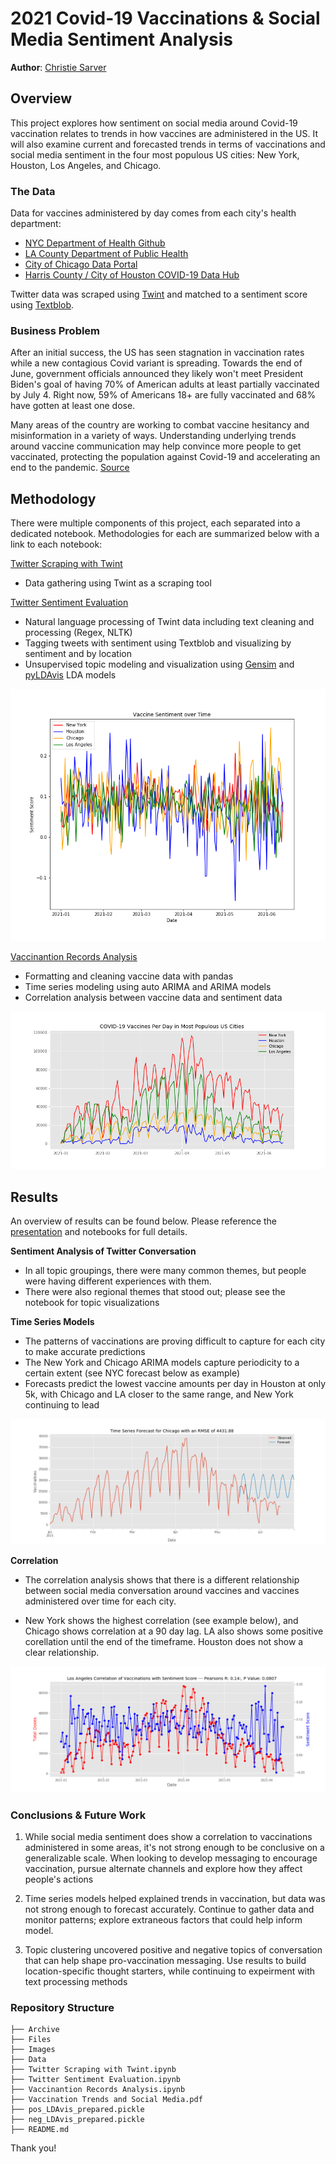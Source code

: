 # 2021 Covid-19 Vaccinations & Social Media Sentiment Analysis

**Author**: [Christie Sarver](mailto:christie.sarver@gmail.com)

## Overview
This project explores how sentiment on social media around Covid-19 vaccination relates to trends in how vaccines are administered in the US. It will also  examine current and forecasted trends in terms of vaccinations and social media sentiment in the four most populous US cities: New York, Houston, Los Angeles, and Chicago.  

### The Data

Data for vaccines administered by day comes from each city's health department:

* [NYC Department of Health Github](https://github.com/nychealth/covid-vaccine-data/tree/main/doses)
* [LA County Department of Public Health](http://publichealth.lacounty.gov/media/coronavirus/vaccine/vaccine-dashboard.htm#selectcity)
* [City of Chicago Data Portal](https://data.cityofchicago.org/Health-Human-Services/COVID-19-Daily-Vaccinations-Administered-in-Chicag/4564-ixr2)
* [Harris County / City of Houston COVID-19 Data Hub](https://covid-harriscounty.hub.arcgis.com/datasets/1377f9a5a7f94917bb3b552492931af1_0/about)

Twitter data was scraped using [Twint](https://github.com/twintproject/twint) and matched to a sentiment score using [Textblob](https://textblob.readthedocs.io/en/dev/index.html).

### Business Problem

After an initial success, the US has seen stagnation in vaccination rates while a new contagious Covid variant is spreading. Towards the end of June, government officials announced they likely won't meet President Biden's goal of having 70% of American adults at least partially vaccinated by July 4. Right now, 59% of Americans 18+ are fully vaccinated and 68% have gotten at least one dose. 

Many areas of the country are working to combat vaccine hesitancy and misinformation in a variety of ways. Understanding underlying trends around vaccine communication may help convince more people to get vaccinated, protecting the population against Covid-19 and accelerating an end to the pandemic.
[Source](https://www.nytimes.com/interactive/2020/us/covid-19-vaccine-doses.html?action=click&module=Spotlight&pgtype=Homepage)

## Methodology 

There were multiple components of this project, each separated into a dedicated notebook. Methodologies for each are summarized below with a link to each notebook:

[Twitter Scraping with Twint](./Twitter%20Scraping%20with%20Twint.ipynb)
* Data gathering using Twint as a scraping tool

[Twitter Sentiment Evaluation](./Twitter%20Sentiment%20Evaluation.ipynb)
* Natural language processing of Twint data including text cleaning and processing (Regex, NLTK)
* Tagging tweets with sentiment using Textblob and visualizing by sentiment and by location
* Unsupervised topic modeling and visualization using [Gensim](https://pypi.org/project/gensim/) and [pyLDAvis](https://pyldavis.readthedocs.io/en/latest/readme.html) LDA models

![vaccine_sentiment.png](./Images/vaccine_sentiment.png)

[Vaccinantion Records Analysis](./Vaccinantion%20Records%20Analysis)
* Formatting and cleaning vaccine data with pandas
* Time series modeling using auto ARIMA and ARIMA models
* Correlation analysis between vaccine data and sentiment data

![vaccines_per_day.png](./Images/vaccines_per_day.png)

## Results

An overview of results can be found below. Please reference the [presentation](./Vaccination%20Trends%20and%20Social%20Media.pdf) and notebooks for full details. 

__Sentiment Analysis of Twitter Conversation__

* In all topic groupings, there were many common themes, but people were having different experiences with them.
* There were also regional themes that stood out; please see the notebook for topic visualizations

__Time Series Models__
* The patterns of vaccinations are proving difficult to capture for each city to make accurate predictions 
* The New York and Chicago ARIMA models capture periodicity to a certain extent (see NYC forecast below as example)
* Forecasts predict the lowest vaccine amounts per day in Houston at only 5k, with Chicago and LA closer to the same range, and New York continuing to lead

![Chicago_ts_forecast.png](./Images/Chicago_ts_forecast.png)

__Correlation__
* The correlation analysis shows that there is a different relationship between social media conversation around vaccines and vaccines administered over time for each city.

* New York shows the highest correlation (see example below), and Chicago shows correlation at a 90 day lag. LA also shows some positive corellation until the end of the timeframe. Houston does not show a clear relationship. 

![image](./Images/%20Los_Angelescorrelation_plot.png)

### Conclusions & Future Work

1. While social media sentiment does show a correlation to vaccinations administered in some areas, it's not strong enough to be conclusive on a generalizable scale. When looking to develop messaging to encourage vaccination, pursue alternate channels and explore how they affect people's actions

2. Time series models helped explained trends in vaccination, but data was not strong enough to forecast accurately. Continue to gather data and monitor patterns; explore extraneous factors that could help inform model.

3. Topic clustering uncovered positive and negative topics of conversation that can help shape pro-vaccination messaging. Use results to build location-specific thought starters, while continuing to expeirment with text processing methods




### Repository Structure

```
├── Archive
├── Files
├── Images
├── Data
├── Twitter Scraping with Twint.ipynb
├── Twitter Sentiment Evaluation.ipynb
├── Vaccinantion Records Analysis.ipynb
├── Vaccination Trends and Social Media.pdf
├── pos_LDAvis_prepared.pickle
├── neg_LDAvis_prepared.pickle
├── README.md

```
Thank you!



